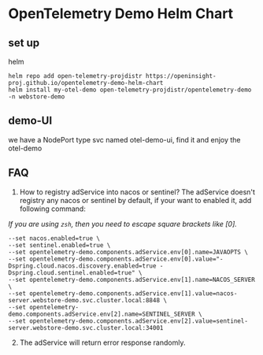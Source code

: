 # OpenTelemetry Demo Helm Chart

## set up
helm
```shell
helm repo add open-telemetry-projdistr https://openinsight-proj.github.io/opentelemetry-demo-helm-chart
helm install my-otel-demo open-telemetry-projdistr/opentelemetry-demo -n webstore-demo
```

## demo-UI
we have a NodePort type svc named otel-demo-ui, find it and enjoy the otel-demo

## FAQ

1. How to registry adService into nacos or sentinel?
   The adService doesn't registry any nacos or sentinel by default, if your want to enabled it, add following command:

_If you are using `zsh`, then you need to escape square brackets like \[0\]._

```shell
--set nacos.enabled=true \
--set sentinel.enabled=true \
--set opentelemetry-demo.components.adService.env[0].name=JAVAOPTS \
--set opentelemetry-demo.components.adService.env[0].value="-Dspring.cloud.nacos.discovery.enabled=true -Dspring.cloud.sentinel.enabled=true" \
--set opentelemetry-demo.components.adService.env[1].name=NACOS_SERVER \
--set opentelemetry-demo.components.adService.env[1].value=nacos-server.webstore-demo.svc.cluster.local:8848 \
--set opentelemetry-demo.components.adService.env[2].name=SENTINEL_SERVER \
--set opentelemetry-demo.components.adService.env[2].value=sentinel-server.webstore-demo.svc.cluster.local:34001
```
2. The adService will return error response randomly.

